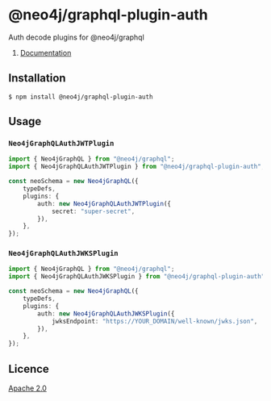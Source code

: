 # @neo4j/graphql-plugin-auth

Auth decode plugins for @neo4j/graphql

1. [Documentation](https://neo4j.com/docs/graphql-manual/current/auth/)

## Installation

```
$ npm install @neo4j/graphql-plugin-auth
```

## Usage

### `Neo4jGraphQLAuthJWTPlugin`

```ts
import { Neo4jGraphQL } from "@neo4j/graphql";
import { Neo4jGraphQLAuthJWTPlugin } from "@neo4j/graphql-plugin-auth";

const neoSchema = new Neo4jGraphQL({
    typeDefs,
    plugins: {
        auth: new Neo4jGraphQLAuthJWTPlugin({
            secret: "super-secret",
        }),
    },
});
```

### `Neo4jGraphQLAuthJWKSPlugin`

```ts
import { Neo4jGraphQL } from "@neo4j/graphql";
import { Neo4jGraphQLAuthJWKSPlugin } from "@neo4j/graphql-plugin-auth";

const neoSchema = new Neo4jGraphQL({
    typeDefs,
    plugins: {
        auth: new Neo4jGraphQLAuthJWKSPlugin({
            jwksEndpoint: "https://YOUR_DOMAIN/well-known/jwks.json",
        }),
    },
});
```

## Licence

[Apache 2.0](https://github.com/neo4j/graphql/blob/master/packages/graphql-plugin-auth/LICENSE.txt)
